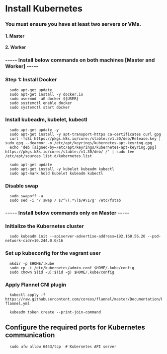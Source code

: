 # Install Kubernetes

### You must ensure you have at least two servers or VMs.
#### 1. Master
#### 2. Worker

### ----- Install below commands on both machines [Master and Worker] -----

### Step 1: Install Docker

      sudo apt-get update
      sudo apt-get install -y docker.io
      sudo usermod -aG docker ${USER}
      sudo systemctl enable docker
      sudo systemctl start docker

### Install kubeadm, kubelet, kubectl

      sudo apt-get update -y
      sudo apt-get install -y apt-transport-https ca-certificates curl gpg
      curl -fsSL https://pkgs.k8s.io/core:/stable:/v1.30/deb/Release.key | sudo gpg --dearmor -o /etc/apt/keyrings/kubernetes-apt-keyring.gpg
      echo 'deb [signed-by=/etc/apt/keyrings/kubernetes-apt-keyring.gpg] https://pkgs.k8s.io/core:/stable:/v1.30/deb/ /' | sudo tee /etc/apt/sources.list.d/kubernetes.list

      sudo apt-get update
      sudo apt-get install -y kubelet kubeadm kubectl
      sudo apt-mark hold kubelet kubeadm kubectl

### Disable swap

      sudo swapoff -a
      sudo sed -i '/ swap / s/^\(.*\)$/#\1/g' /etc/fstab
      

### ----- Install below commands only on Master -----

### Initialize the Kubernetes cluster
      sudo kubeadm init --apiserver-advertise-address=192.168.56.20 --pod-network-cidr=10.244.0.0/16

### Set up kubeconfig for the vagrant user
      mkdir -p $HOME/.kube
      sudo cp -i /etc/kubernetes/admin.conf $HOME/.kube/config
      sudo chown $(id -u):$(id -g) $HOME/.kube/config

### Apply Flannel CNI plugin
      kubectl apply -f https://raw.githubusercontent.com/coreos/flannel/master/Documentation/kube-flannel.yml
      
      kubeadm token create --print-join-command

## Configure the required ports for Kubernetes communication
      sudo ufw allow 6443/tcp  # Kubernetes API server
